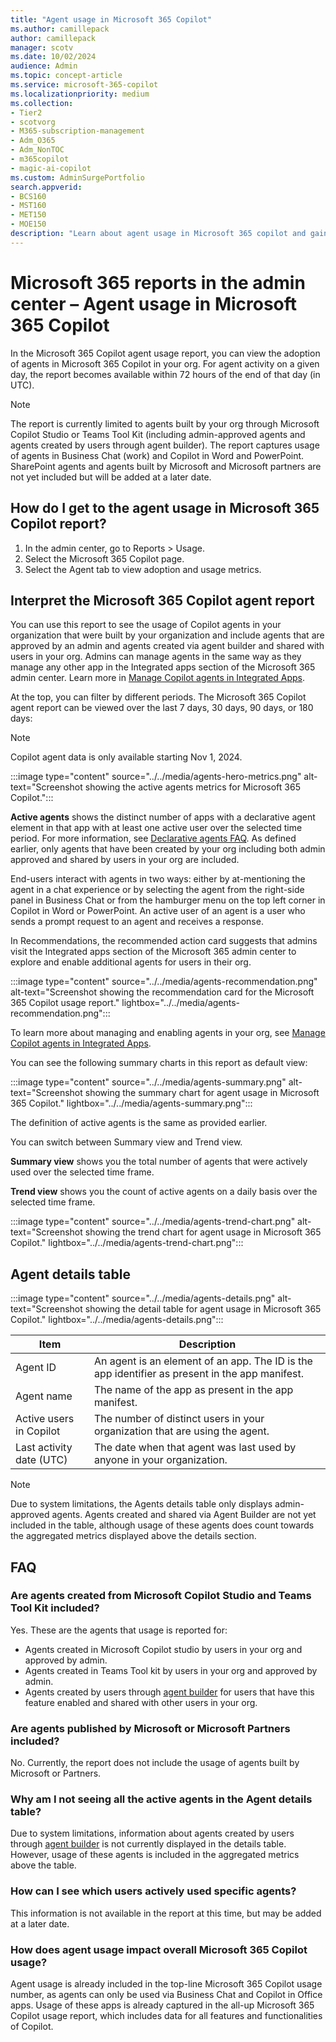 ```yaml
---
title: "Agent usage in Microsoft 365 Copilot"
ms.author: camillepack
author: camillepack
manager: scotv
ms.date: 10/02/2024
audience: Admin
ms.topic: concept-article
ms.service: microsoft-365-copilot
ms.localizationpriority: medium
ms.collection: 
- Tier2
- scotvorg
- M365-subscription-management
- Adm_O365
- Adm_NonTOC
- m365copilot
- magic-ai-copilot
ms.custom: AdminSurgePortfolio
search.appverid:
- BCS160
- MST160
- MET150
- MOE150
description: "Learn about agent usage in Microsoft 365 copilot and gain insights into the Microsoft 365 Copilot activity in your organization."
---
```


# Microsoft 365 reports in the admin center – Agent usage in Microsoft 365 Copilot

In the Microsoft 365 Copilot agent usage report, you can view the adoption of agents in Microsoft 365 Copilot in your org. For agent activity on a given day, the report becomes available within 72 hours of the end of that day (in UTC).

> [!NOTE]
> The report is currently limited to agents built by your org through Microsoft Copilot Studio or Teams Tool Kit (including admin-approved agents and agents created by users through agent builder). The report captures usage of agents in Business Chat (work) and Copilot in Word and PowerPoint. SharePoint agents and agents built by Microsoft and Microsoft partners are not yet included but will be added at a later date.

## How do I get to the agent usage in Microsoft 365 Copilot report?

1. In the admin center, go to Reports > Usage.
1. Select the Microsoft 365 Copilot page.
1. Select the Agent tab to view adoption and usage metrics.

## Interpret the Microsoft 365 Copilot agent report

You can use this report to see the usage of Copilot agents in your organization that were built by your organization and include agents that are approved by an admin and agents created via agent builder and shared with users in your org. Admins can manage agents in the same way as they manage any other app in the Integrated apps section of the Microsoft 365 admin center. Learn more in [Manage Copilot agents in Integrated Apps](/microsoft-365/admin/manage/manage-copilot-agents-integrated-apps).

At the top, you can filter by different periods. The Microsoft 365 Copilot agent report can be viewed over the last 7 days, 30 days, 90 days, or 180 days:

> [!NOTE]
> Copilot agent data is only available starting Nov 1, 2024.

:::image type="content" source="../../media/agents-hero-metrics.png" alt-text="Screenshot showing the active agents metrics for Microsoft 365 Copilot.":::

**Active agents** shows the distinct number of apps with a declarative agent element in that app with at least one active user over the selected time period. For more information, see [Declarative agents FAQ](/microsoft-365/admin/manage/manage-copilot-agents-integrated-apps). As defined earlier, only agents that have been created by your org including both admin approved and shared by users in your org are included.  

End-users interact with agents in two ways: either by at-mentioning the agent in a chat experience or by selecting the agent from the right-side panel in Business Chat or from the hamburger menu on the top left corner in Copilot in Word or PowerPoint. An active user of an agent is a user who sends a prompt request to an agent and receives a response.

In Recommendations, the recommended action card suggests that admins visit the Integrated apps section of the Microsoft 365 admin center to explore and enable additional agents for users in their org.

:::image type="content" source="../../media/agents-recommendation.png" alt-text="Screenshot showing the recommendation card for the Microsoft 365 Copilot usage report." lightbox="../../media/agents-recommendation.png":::

To learn more about managing and enabling agents in your org, see [Manage Copilot agents in Integrated Apps](/microsoft-365/admin/manage/manage-copilot-agents-integrated-apps).

You can see the following summary charts in this report as default view:

:::image type="content" source="../../media/agents-summary.png" alt-text="Screenshot showing the summary chart for agent usage in Microsoft 365 Copilot." lightbox="../../media/agents-summary.png":::

The definition of active agents is the same as provided earlier.

You can switch between Summary view and Trend view.

**Summary view** shows you the total number of agents that were actively used over the selected time frame.

**Trend view** shows you the count of active agents on a daily basis over the selected time frame.

:::image type="content" source="../../media/agents-trend-chart.png" alt-text="Screenshot showing the trend chart for agent usage in Microsoft 365 Copilot." lightbox="../../media/agents-trend-chart.png":::

## Agent details table

:::image type="content" source="../../media/agents-details.png" alt-text="Screenshot showing the detail table for agent usage in Microsoft 365 Copilot." lightbox="../../media/agents-details.png":::

| Item | Description |
| --- | --- |
| Agent ID | An agent is an element of an app. The ID is the app identifier as present in the app manifest. |
| Agent name | The name of the app as present in the app manifest. |
| Active users in Copilot | The number of distinct users in your organization that are using the agent. |
| Last activity date (UTC) | The date when that agent was last used by anyone in your organization. |

> [!NOTE]
> Due to system limitations, the Agents details table only displays admin-approved agents. Agents created and shared via Agent Builder are not yet included in the table, although usage of these agents does count towards the aggregated metrics displayed above the details section.

## FAQ

### Are agents created from Microsoft Copilot Studio and Teams Tool Kit included?  

Yes. These are the agents that usage is reported for:

- Agents created in Microsoft Copilot studio by users in your org and approved by admin.
- Agents created in Teams Tool kit by users in your org and approved by admin.
- Agents created by users through [agent builder](/microsoft-365-copilot/extensibility/copilot-studio-agent-builder) for users that have this feature enabled and shared with other users in your org.

### Are agents published by Microsoft or Microsoft Partners included?

No. Currently, the report does not include the usage of agents built by Microsoft or Partners.  

### Why am I not seeing all the active agents in the Agent details table?  

Due to system limitations, information about agents created by users through [agent builder](/microsoft-365-copilot/extensibility/copilot-studio-agent-builder) is not currently displayed in the details table. However, usage of these agents is included in the aggregated metrics above the table.

### How can I see which users actively used specific agents?

This information is not available in the report at this time, but may be added at a later date.  

### How does agent usage impact overall Microsoft 365 Copilot usage?

Agent usage is already included in the top-line Microsoft 365 Copilot usage number, as agents can only be used via Business Chat and Copilot in Office apps. Usage of these apps is already captured in the all-up Microsoft 365 Copilot usage report, which includes data for all features and functionalities of Copilot.
